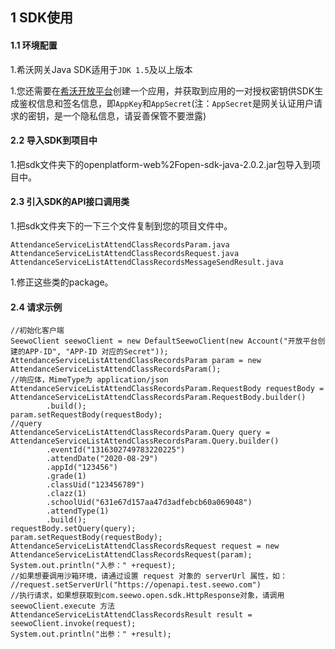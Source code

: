 ## 1 SDK使用

#### 1.1 环境配置

1.希沃网关Java SDK适用于`JDK 1.5`及以上版本

1.您还需要在[希沃开放平台](http://open.seewo.com/#/console)创建一个应用，并获取到应用的一对授权密钥供SDK生成鉴权信息和签名信息，即`AppKey`和`AppSecret`(注：`AppSecret`是网关认证用户请求的密钥，是一个隐私信息，请妥善保管不要泄露)

#### 2.2 导入SDK到项目中

1.把sdk文件夹下的openplatform-web%2Fopen-sdk-java-2.0.2.jar包导入到项目中。

#### 2.3 引入SDK的API接口调用类

1.把sdk文件夹下的一下三个文件复制到您的项目文件中。

```
AttendanceServiceListAttendClassRecordsParam.java
AttendanceServiceListAttendClassRecordsRequest.java
AttendanceServiceListAttendClassRecordsMessageSendResult.java
```

1.修正这些类的package。

#### 2.4 请求示例

```
//初始化客户端
SeewoClient seewoClient = new DefaultSeewoClient(new Account("开放平台创建的APP-ID", "APP-ID 对应的Secret"));
AttendanceServiceListAttendClassRecordsParam param = new AttendanceServiceListAttendClassRecordsParam();
//响应体，MimeType为 application/json
AttendanceServiceListAttendClassRecordsParam.RequestBody requestBody = AttendanceServiceListAttendClassRecordsParam.RequestBody.builder()
        .build();
param.setRequestBody(requestBody);
//query
AttendanceServiceListAttendClassRecordsParam.Query query = AttendanceServiceListAttendClassRecordsParam.Query.builder()
        .eventId("1316302749783220225")
        .attendDate("2020-08-29")
        .appId("123456")
        .grade(1)
        .classUid("123456789")
        .clazz(1)
        .schoolUid("631e67d157aa47d3adfebcb60a069048")
        .attendType(1)
        .build();
requestBody.setQuery(query);
param.setRequestBody(requestBody);
AttendanceServiceListAttendClassRecordsRequest request = new AttendanceServiceListAttendClassRecordsRequest(param);
System.out.println("入参：" +request);
//如果想要调用沙箱环境，请通过设置 request 对象的 serverUrl 属性，如：
//request.setServerUrl("https://openapi.test.seewo.com")
//执行请求，如果想获取到com.seewo.open.sdk.HttpResponse对象，请调用 seewoClient.execute 方法
AttendanceServiceListAttendClassRecordsResult result = seewoClient.invoke(request);
System.out.println("出参：" +result);
```